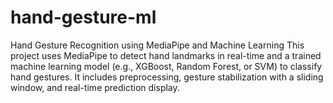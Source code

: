 # hand-gesture-ml
Hand Gesture Recognition using MediaPipe and Machine Learning  This project uses MediaPipe to detect hand landmarks in real-time and a trained machine learning model (e.g., XGBoost, Random Forest, or SVM) to classify hand gestures. It includes preprocessing, gesture stabilization with a sliding window, and real-time prediction display.
